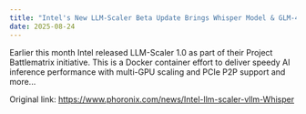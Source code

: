 ```yaml
---
title: "Intel's New LLM-Scaler Beta Update Brings Whisper Model & GLM-4.5-Air Support"
date: 2025-08-24
---
```


Earlier this month Intel released LLM-Scaler 1.0 as part of their Project Battlematrix initiative. This is a Docker container effort to deliver speedy AI inference performance with multi-GPU scaling and PCIe P2P support and more...

Original link: https://www.phoronix.com/news/Intel-llm-scaler-vllm-Whisper